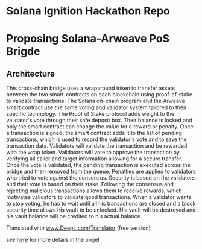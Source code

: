 # Solana Ignition Hackathon Repo

# Proposing Solana-Arweave PoS Brigde

## Architecture
This cross-chain bridge uses a wraparound token to transfer assets between the two smart-contracts on each blockchain using proof-of-stake to validate transactions. 
The Solana on-chain program and the Arweave smart contract use the same voting and validator system tailored to their specific technology.
The Proof of Stake protocol adds weight to the validator's vote through their safe deposit box.
Their balance is locked and only the smart contract can change the value for a reward or penalty.
Once a transaction is signed, the smart contract adds it to the list of pending transactions, which is used to record the validator's vote and to save the transaction data.
Validators will validate the transaction and be rewarded with the wrap token.
Validators will vote to approve the transaction by verifying all caller and target information allowing for a secure transfer.
Once the vote is validated, the pending transaction is executed across the bridge and then removed from the queue. 
Penalties are applied to validators who tried to vote against the consensus. 
Security is based on the validators and their vote is based on their stake.
Following the consensus and rejecting malicious transactions allows them to receive rewards, which motivates validators to validate good transactions. 
When a validator wants to stop voting, he has to wait until all his transactions are closed and a block security time allows his vault to be unlocked.
His vault will be destroyed and his vault balance will be credited to his actual balance.


Translated with www.DeepL.com/Translator (free version)


see [here](https://devpost.com/software/pianity) for more details in the projet
